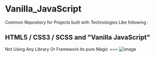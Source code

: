 # Vanilla_JavaScript

Common Repository for Projects built with Technologies Like following : 

## HTML5 / CSS3 / SCSS and "Vanilla JavaScript" 

Not Using Any Library Or Framework its pure Magic === ![image](https://upload.wikimedia.org/wikipedia/commons/6/6a/JavaScript-logo.png)
